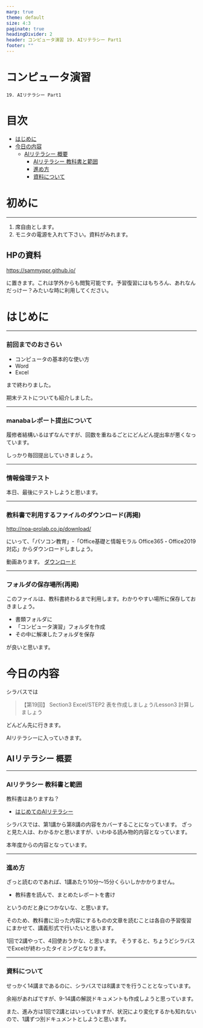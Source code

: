```yaml
---
marp: true
theme: default
size: 4:3
paginate: true
headingDivider: 2
header: コンピュータ演習 19. AIリテラシー Part1
footer: ""
---
```


<!--
YouTube 
2020
https://www.youtube.com/playlist?list=PL_g66qvNMUfSeBQvg6IsVBnvMzEvG3hPu
2021
https://www.youtube.com/playlist?list=PL_g66qvNMUfTi41G75an3JwffeJMeVcV3
-->

# コンピュータ演習 <!-- omit in toc --> 

    19. AIリテラシー Part1

# 目次<!-- omit in toc -->
- [はじめに](#はじめに)
- [今日の内容](#今日の内容)
  - [AIリテラシー 概要](#aiリテラシー-概要)
    - [AIリテラシー 教科書と範囲](#aiリテラシー-教科書と範囲)
    - [進め方](#進め方)
    - [資料について](#資料について)

# 初めに<!-- omit in toc -->

---
1. 席自由とします。
2. モニタの電源を入れて下さい。資料がみれます。

## HPの資料<!-- omit in toc -->

https://sammyppr.github.io/

に置きます。これは学外からも閲覧可能です。予習復習にはもちろん、あれなんだっけー？みたいな時に利用してください。


# はじめに

---
### 前回までのおさらい<!-- omit in toc -->
- コンピュータの基本的な使い方
- Word
- Excel

まで終わりました。

期末テストについても紹介しました。

---
### manabaレポート提出について<!-- omit in toc -->
履修者結構いるはずなんですが、回数を重ねるごとにどんどん提出率が悪くなっています。

しっかり毎回提出していきましょう。

---
### 情報倫理テスト<!-- omit in toc -->
本日、最後にテストしようと思います。

---
### 教科書で利用するファイルのダウンロード(再掲)<!-- omit in toc -->
http://noa-prolab.co.jp/download/

にいって、「パソコン教育」-「Office基礎と情報モラル Office365・Office2019対応」からダウンロードしましょう。

動画あります。
[ダウンロード](https://www.youtube.com/watch?v=4OK8d9HC_ww)

---
### フォルダの保存場所(再掲)<!-- omit in toc -->
このファイルは、教科書終わるまで利用します。わかりやすい場所に保存しておきましょう。

- 書類フォルダに
- 「コンピュータ演習」フォルダを作成
- その中に解凍したフォルダを保存

が良いと思います。

# 今日の内容
シラバスでは
> 【第19回】 Section3 Excel/STEP2 表を作成しましょう/Lesson3 計算しましょう

どんどん先に行きます。

AIリテラシーに入っていきます。

## AIリテラシー 概要

---
### AIリテラシー 教科書と範囲
教科書はありますね？
- [はじめてのAIリテラシー](https://gihyo.jp/book/2021/978-4-297-12038-2)

シラバスでは、第1講から第8講の内容をカバーすることになっています。
ざっと見た人は、わかるかと思いますが、いわゆる読み物的内容となっています。

本年度からの内容となっています。

---
### 進め方

ざっと読むのであれば、1講あたり10分〜15分くらいしかかかりません。

- 教科書を読んで、まとめたレポートを書け

というのだと身につかないな、と思います。

そのため、教科書に沿った内容にするものの文章を読むことは各自の予習復習にまかせて、講義形式で行いたいと思います。

1回で2講やって、4回使おうかな、と思います。
そうすると、ちょうどシラバスでExcelが終わったタイミングとなります。

---
### 資料について
せっかく14講まであるのに、シラバスでは8講までを行うこととなっています。

余裕があればですが、9-14講の解説ドキュメントも作成しようと思っています。

また、進み方は1回で2講とはいっていますが、状況により変化するかも知れないので、1講ずつ別ドキュメントとしようと思います。
